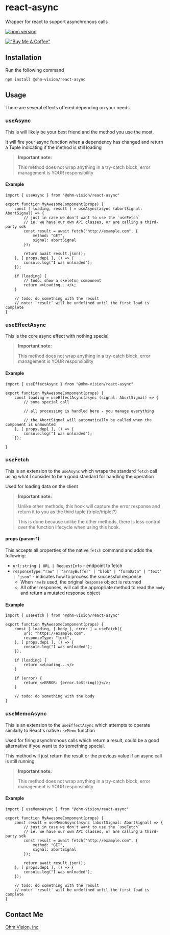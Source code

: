 # react-async
Wrapper for react to support asynchronous calls

[![npm version](https://badge.fury.io/js/@ohm-vision%2Freact-async.svg)](https://badge.fury.io/js/@ohm-vision%2Freact-async)

[!["Buy Me A Coffee"](https://www.buymeacoffee.com/assets/img/custom_images/orange_img.png)](https://buymeacoffee.com/1kom)

## Installation
Run the following command
```
npm install @ohm-vision/react-async
```

## Usage
There are several effects offered depending on your needs

### useAsync
This is will likely be your best friend and the method you use the most.

It will fire your async function when a dependency has changed and return a Tuple indicating if the method is still loading

> **Important note:**
> 
> This method does not wrap anything in a try-catch block, error management is YOUR responsibility

#### Example
```tsx
import { useAsync } from "@ohm-vision/react-async"

export function MyAwesomeComponent(props) {
    const [ loading, result ] = useAsync(async (abortSignal: AbortSignal) => {
        // just in case we don't want to use the `useFetch`
        // ie. we have our own API classes, or are calling a third-party sdk
        const result = await fetch("http://example.com", {
            method: "GET",
            signal: abortSignal
        });

        return await result.json();
    }, [ props.dep1 ], () => {
        console.log("I was unloaded");
    });

    if (loading) {
        // todo: show a skeleton component
        return <>Loading...</>;
    }

    // todo: do something with the result
    // note: `result` will be undefined until the first load is complete
}
```

### useEffectAsync
This is the core async effect with nothing special

> **Important note:**
> 
> This method does not wrap anything in a try-catch block, error management is YOUR responsibility

#### Example
```tsx
import { useEffectAsync } from "@ohm-vision/react-async"

export function MyAwesomeComponent(props) {
    const loading = useEffectAsync(async (signal: AbortSignal) => {
        // some special call

        // all processing is handled here - you manage everything

        // the AbortSignal will automatically be called when the component is unmounted
    }, [ props.dep1 ], () => {
        console.log("I was unloaded");
    });

}
```

### useFetch
This is an extension to the `useAsync` which wraps the standard `fetch` call using what I consider to be a good standard for handling the operation

Used for loading data on the client

> **Important note:**
> 
> Unlike other methods, this hook will capture the error response and return it to you as the third tuple (triple/triplet?)
> 
> This is done because unlike the other methods, there is less control over the function lifecycle when using this hook.

#### props (param 1)
This accepts all properties of the native `fetch` command and adds the following:
* `url`: `string | URL | RequestInfo` - endpoint to fetch
* `responseType`: `"raw" | "arrayBuffer" | "blob" | "formData" | "text" | "json"` - indicates how to process the successful response
  * When `raw` is used, the original `Response` object is returned
  * All other responses, will call the appropriate method to read the `body` and return a mutated response object

#### Example
```tsx
import { useFetch } from "@ohm-vision/react-async"

export function MyAwesomeComponent(props) {
    const [ loading, { body }, error ] = useFetch({
        url: "https://example.com",
        responseType: "text",
    }, [ props.dep1 ], () => {
        console.log("I was unloaded");
    });

    if (loading) {
        return <>Loading...</>
    }

    if (error) {
        return <>ERROR: {error.toString()}</>;
    }

    // todo: do something with the body
}
```

### useMemoAsync
This is an extension to the `useEffectAsync` which attempts to operate similarly to React's native `useMemo` function

Used for firing asynchronous calls which return a result, could be a good alternative if you want to do something special.

This method will just return the result or the previous value if an async call is still running

> **Important note:**
> 
> This method does not wrap anything in a try-catch block, error management is YOUR responsibility

#### Example
```tsx
import { useMemoAsync } from "@ohm-vision/react-async"

export function MyAwesomeComponent(props) {
    const result = useMemoAsync(async (abortSignal: AbortSignal) => {
        // just in case we don't want to use the `useFetch`
        // ie. we have our own API classes, or are calling a third-party sdk
        const result = await fetch("http://example.com", {
            method: "GET",
            signal: abortSignal
        });

        return await result.json();
    }, [ props.dep1 ], () => {
        console.log("I was unloaded");
    });

    // todo: do something with the result
    // note: `result` will be undefined until the first load is complete
}
```

## Contact Me
[Ohm Vision, Inc](https://ohmvision.com)
